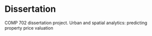 # Dissertation
 COMP 702 dissertation project. Urban and spatial analytics: predicting property price valuation
